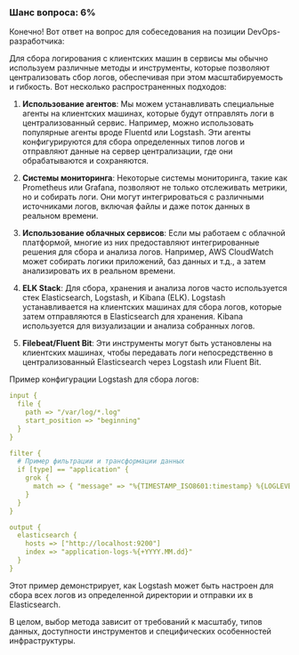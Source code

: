 ### Шанс вопроса: 6%

Конечно! Вот ответ на вопрос для собеседования на позиции DevOps-разработчика:

Для сбора логирования с клиентских машин в сервисы мы обычно используем различные методы и инструменты, которые позволяют централизовать сбор логов, обеспечивая при этом масштабируемость и гибкость. Вот несколько распространенных подходов:

1. **Использование агентов**: Мы можем устанавливать специальные агенты на клиентских машинах, которые будут отправлять логи в централизованный сервис. Например, можно использовать популярные агенты вроде Fluentd или Logstash. Эти агенты конфигурируются для сбора определенных типов логов и отправляют данные на сервер централизации, где они обрабатываются и сохраняются.

2. **Системы мониторинга**: Некоторые системы мониторинга, такие как Prometheus или Grafana, позволяют не только отслеживать метрики, но и собирать логи. Они могут интегрироваться с различными источниками логов, включая файлы и даже поток данных в реальном времени.

3. **Использование облачных сервисов**: Если мы работаем с облачной платформой, многие из них предоставляют интегрированные решения для сбора и анализа логов. Например, AWS CloudWatch может собирать логики приложений, баз данных и т.д., а затем анализировать их в реальном времени.

4. **ELK Stack**: Для сбора, хранения и анализа логов часто используется стек Elasticsearch, Logstash, и Kibana (ELK). Logstash устанавливается на клиентских машинах для сбора логов, которые затем отправляются в Elasticsearch для хранения. Kibana используется для визуализации и анализа собранных логов.

5. **Filebeat/Fluent Bit**: Эти инструменты могут быть установлены на клиентских машинах, чтобы передавать логи непосредственно в централизованный Elasticsearch через Logstash или Fluent Bit.

Пример конфигурации Logstash для сбора логов:
```yaml
input {
  file {
    path => "/var/log/*.log"
    start_position => "beginning"
  }
}

filter {
  # Пример фильтрации и трансформации данных
  if [type] == "application" {
    grok {
      match => { "message" => "%{TIMESTAMP_ISO8601:timestamp} %{LOGLEVEL:loglevel} %{GREEDYDATA:message}" }
    }
  }
}

output {
  elasticsearch {
    hosts => ["http://localhost:9200"]
    index => "application-logs-%{+YYYY.MM.dd}"
  }
}
```

Этот пример демонстрирует, как Logstash может быть настроен для сбора всех логов из определенной директории и отправки их в Elasticsearch.

В целом, выбор метода зависит от требований к масштабу, типов данных, доступности инструментов и специфических особенностей инфраструктуры.